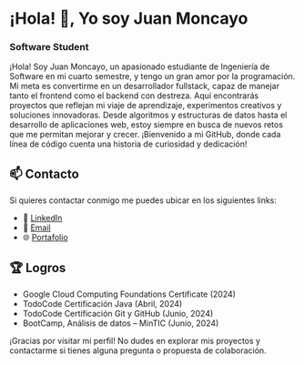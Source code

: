 # ¡Hola! 👋, Yo soy Juan Moncayo
### Software Student

¡Hola! Soy Juan Moncayo, un apasionado estudiante de Ingeniería de Software en mi cuarto semestre, y tengo un gran amor por la programación. Mi meta es convertirme en un desarrollador fullstack, capaz de manejar tanto el frontend como el backend con destreza. Aquí encontrarás proyectos que reflejan mi viaje de aprendizaje, experimentos creativos y soluciones innovadoras. Desde algoritmos y estructuras de datos hasta el desarrollo de aplicaciones web, estoy siempre en busca de nuevos retos que me permitan mejorar y crecer. ¡Bienvenido a mi GitHub, donde cada línea de código cuenta una historia de curiosidad y dedicación!

## 📫 Contacto

Si quieres contactar conmigo me puedes ubicar en los siguientes links:

- 📰 [LinkedIn](https://www.linkedin.com/in/juan-moncayo-19a2a7306/ "LinkedIn")
- 📨 [Email](mailto:juan.moncayo627@gmail.com "juan.moncayo627@gmail.com")
- 🌐 [Portafolio](https://juan-moncayo.vercel.app "Mi Portafolio")

## 🏆 Logros
- Google Cloud Computing Foundations Certificate (2024)
- TodoCode Certificación Java (Abril, 2024)
- TodoCode Certificación Git y GitHub (Junio, 2024)
- BootCamp, Análisis de datos – MinTIC (Junio, 2024)

¡Gracias por visitar mi perfil! No dudes en explorar mis proyectos y contactarme si tienes alguna pregunta o propuesta de colaboración.
